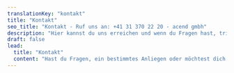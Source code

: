 ```yaml
---
translationKey: "kontakt"
title: "Kontakt"
seo_title: "Kontakt - Ruf uns an: +41 31 370 22 20 - acend gmbh"
description: "Hier kannst du uns erreichen und wenn du Fragen hast, trinken wir gerne mit dir ein Kaffee oder Bier."
draft: false
lead:
  title: "Kontakt"
  content: "Hast du Fragen, ein bestimmtes Anliegen oder möchtest dich generell austauschen? Wir freuen uns auf deine Nachricht."
---
```

